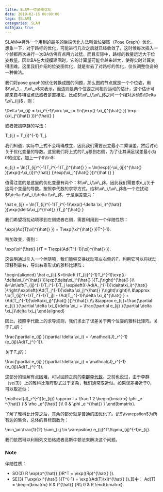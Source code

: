 ```yaml
---
title: SLAM——位姿图优化
date: 2019-02-16 00:00:00
tags: [SLAM]
categories: SLAM
mathjax: true
---    
```

    

SLAM中另外一个用到的最多的后端优化方法叫做位姿图（Pose Graph）优化。想象一下，对于路标的优化，可能进行几次之后就已经收敛了，这时候每次插入一个帧都再次进行一次BA仿佛有点用力过猛。而且实际中，路标的数量远远大于位姿数量，因此BA在大规模建图时，它的计算量可能会越来越大，使得实时计算变得困难。这里我们介绍的位姿图优化，就是省去了对路标的优化，仅仅调整位姿的一种做法。  

<!--more-->



我们将pose graph的优化转换成图的问题，那么图的节点就是一个个位姿，用$\\xi\_1,…,\\xi\_n$来表示，而边则是两个位姿之间相对运动的估计，这个估计可能来自与特征点法或者是直接法。比如$\\xi\_i,\\xi\_j$之间一个相对运动$\\Delta \\xi\_{ij}$，则：

\\Delta \\xi\_{ij} = \\xi\_i^{-1}\\circ \\xi\_j = \\ln(\\exp((-\\xi\_i)^{\\hat{} }) \\exp (\\xi\_j^{\\hat{} }))^{\\hat{} }

或者按照李群的写法：

T\_{ij} = T\_{i}^{-1} T\_j.

我们知道，实际中上式不会精确成立，因此我们需要设立最小二乘误差，然后讨论关于优化变量的导数。这里我们将上式的$T\_{ij}$移到右侧，为了让其满足误差最小为0的设定，加上一个$\\ln$:

e\_{ij} = \\ln(T\_{ij}^{-1}T\_i^{-1}T\_j)^{\\hat{} } = \\ln(\\exp((-\\xi\_{ij})^{\\hat{} })\\exp((-\\xi\_{i})^{\\hat{} })\\exp(\\xi\_j^{\\hat{} }))^{\\hat {} }

值得注意的是这里的优化变量有两个：$\\xi\_i,\\xi\_j$，因此我们需要求$e\_{ij}$关于这两个变量的导数。按照李代数的求导方式，给$\\xi\_i,\\xi\_j$各一个左扰动$\\delta \\xi\_i,\\delta \\xi\_j$，于是误差变为：

\\hat e\_{ij} = \\ln(T\_{ij}^{-1}T\_i^{-1}\\exp((-\\delta \\xi\_i)^{\\hat{} })\\exp(\\delta\\xi\_j)^{\\hat{} }T\_j)^{\\hat{} }

我们希望将扰动项移到左侧或者右侧，需要利用到一个伴随性质：

\\exp((Ad(T)\\xi)^{\\hat{} }) = T\\exp(\\xi^{\\hat{} })T^{-1}.

稍加改变，得到：

\\exp(\\xi^{\\hat{} })T = T\\exp((Ad(T^{-1})\\xi)^{\\hat{} }).

这说明通过引入一个伴随项，我们能够交换扰动项左右侧的$T$，利用它可以将扰动项移到最右，导出右乘形式的雅科比矩阵：

\\begin{aligned} \\hat e\_{ij} &=\\ln\\left (T\_{ij}^{-1}T\_i^{-1}\\exp((-\\delta\\xi\_i)^{\\hat{} })\\exp(\\delta\\xi\_j^{\\hat{} })T\_j\\right)^{\\hat{} }\\\\ &=\\ln\\left(T\_{ij}^{-1}T\_i^{-1}T\_j \\exp\\left((-Ad(A\_j^{-1})\\delta\\xi\_i)^{\\hat{} }\\right)\\exp\\left((Ad(T\_j^{-1})\\delta \\xi\_j)^{\\hat{} }\\right)\\right)\\\\ &\\approx \\ln(T\_{ij}^{-1}T\_i^{-1}T\_j\[I - (Ad(T\_j^{-1})\\delta \\xi\_i)^{\\hat{} } + (Ad(T\_j^{-1})\\delta\\xi\_j)^{\\hat{} }\])^{\\hat{} }\\\\ &\\approx e\_{ij}+\\frac{\\partial e\_{ij} }{\\partial \\delta \\xi\_i}\\delta \\xi\_i + \\frac{\\partial e\_{ij} }{\\partial \\delta \\xi\_j}\\delta \\xi\_j \\end{aligned}

因此，按照李代数上的求导规则，我们求出了误差关于两个位姿的雅科比矩阵。关于$T\_i$的：

\\frac{\\partial e\_{ij} }{\\partial \\delta \\xi\_i} = -\\mathcal{J}\_r^{-1}(e\_{ij})Ad(T\_j^{-1}).

关于$T\_j$的：

\\frac{\\partial e\_{ij} }{\\partial \\delta \\xi\_i} = \\mathcal{J}\_r^{-1}(e\_{ij})Ad(T\_j^{-1}).

这部分的理解有点困难，可以回顾之前的[李群李代数](https://wlsdzyzl.top/2018/11/09/SLAM%E2%80%94%E2%80%94%E6%9D%8E%E7%BE%A4%E5%92%8C%E6%9D%8E%E4%BB%A3%E6%95%B0/)。之前也说过，由于李群（se(3)）上的雅科比矩阵形式过于复杂，我们通常取近似。如果误差接近于0，可以取近似：

\\mathcal{J}\_r^{-1}(e\_{ij}) \\approx I + \\frac 1 2 \\begin{bmatrix} \\phi \_e ^{\\hat{} } & \\rho \_e^{\\hat{} }\\\\ 0 & \\phi \_e ^{\\hat{} } \\end{bmatrix}.

了解了雅科比计算之后，其余的部分就是普通的图优化了。记$\\varepsilon$为所有边的集合，总体的目标函数为：

\\min\_\\xi \\frac{1}{2} \\sum\_{i,j \\in \\varepsilon} e\_{ij}^T\\Sigma\_{ij}^{-1}e\_{ij}.

我们依然可以利用列文伯格或者高斯牛顿法来解决这个问题。

### [](about:blank#Note "Note")Note

伴随性质：

*   SO(3) R \\exp(p^{\\hat{} })R^T = \\exp((Rp)^{\\hat{} }).
*   SE(3) T\\exp(\\xi^{\\hat{} })T^{-1} = \\exp((Ad(T)\\xi)^{\\hat{} }).其中： Ad(T) = \\begin{bmatrix} R & t^{\\hat{} }R\\\\ 0 & R \\end{bmatrix}.
